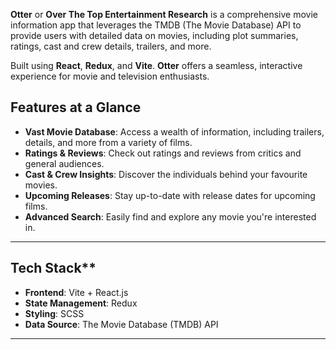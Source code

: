 **Otter**  or **Over The Top Entertainment Research** is a comprehensive movie information app that leverages the TMDB (The Movie Database) API to provide users with detailed data on movies, including plot summaries, ratings, cast and crew details, trailers, and more. 

Built using **React**, **Redux**, and **Vite**. **Otter** offers a seamless, interactive experience for movie and television enthusiasts.


## **Features at a Glance**

- **Vast Movie Database**: Access a wealth of information, including trailers, details, and more from a variety of films.
- **Ratings & Reviews**: Check out ratings and reviews from critics and general audiences.
- **Cast & Crew Insights**: Discover the individuals behind your favourite movies.
- **Upcoming Releases**: Stay up-to-date with release dates for upcoming films.
- **Advanced Search**: Easily find and explore any movie you're interested in.

---

## **Tech Stack****

- **Frontend**: Vite + React.js 
- **State Management**: Redux 
- **Styling**: SCSS 
- **Data Source**: The Movie Database (TMDB) API

---